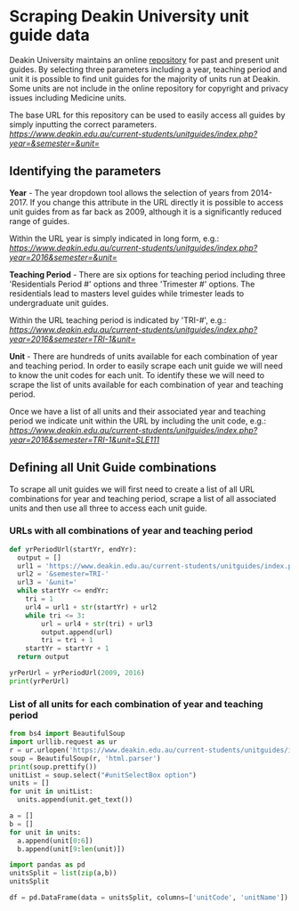 # Scraping Deakin University unit guide data
Deakin University maintains an online <a href="https://www.deakin.edu.au/current-students/unitguides/index.php?">repository</a>
for past and present unit guides. By selecting three parameters including a year,
teaching period and unit it is possible to find unit guides for the majority
of units run at Deakin. Some units are not include in the online repository
for copyright and privacy issues including Medicine units.

The base URL for this repository can be used to easily access all guides by
simply inputting the correct parameters.
*https://www.deakin.edu.au/current-students/unitguides/index.php?year=&semester=&unit=*

## Identifying the parameters
**Year** - The year dropdown tool allows the selection of years from 2014-2017.
If you change this attribute in the URL directly it is possible to access unit
guides from as far back as 2009, although it is a significantly reduced
range of guides.

Within the URL year is simply indicated in long form, e.g.:
*https://www.deakin.edu.au/current-students/unitguides/index.php?year=2016&semester=&unit=*

**Teaching Period** - There are six options for teaching period including three
'Residentials Period #' options and three 'Trimester #' options. The
residentials lead to masters level guides while trimester leads to undergraduate
unit guides.

Within the URL teaching period is indicated by 'TRI-#', e.g.:
*https://www.deakin.edu.au/current-students/unitguides/index.php?year=2016&semester=TRI-1&unit=*

**Unit** - There are hundreds of units available for each combination of year
and teaching period. In order to easily scrape each unit guide we will need to
know the unit codes for each unit. To identify these we will need to scrape
the list of units available for each combination of year and teaching period.

Once we have a list of all units and their associated year and teaching period
we indicate unit within the URL by including the unit code, e.g.:
*https://www.deakin.edu.au/current-students/unitguides/index.php?year=2016&semester=TRI-1&unit=SLE111*

## Defining all Unit Guide combinations
To scrape all unit guides we will first need to create a list of all URL
combinations for year and teaching period, scrape a list of all associated units
and then use all three to access each unit guide.

### URLs with all combinations of year and teaching period
```python
def yrPeriodUrl(startYr, endYr):
  output = []
  url1 = 'https://www.deakin.edu.au/current-students/unitguides/index.php?year='
  url2 = '&semester=TRI-'
  url3 = '&unit='
  while startYr <= endYr:
  	tri = 1
  	url4 = url1 + str(startYr) + url2
  	while tri <= 3:
  		url = url4 + str(tri) + url3
  		output.append(url)
  		tri = tri + 1
  	startYr = startYr + 1
  return output

yrPerUrl = yrPeriodUrl(2009, 2016)
print(yrPerUrl)
```

### List of all units for each combination of year and teaching period
```python
from bs4 import BeautifulSoup
import urllib.request as ur
r = ur.urlopen('https://www.deakin.edu.au/current-students/unitguides/index.php?year=2016&semester=TRI-1&unit=').read()
soup = BeautifulSoup(r, 'html.parser')
print(soup.prettify())
unitList = soup.select("#unitSelectBox option")
units = []
for unit in unitList:
  units.append(unit.get_text())

a = []
b = []
for unit in units:
  a.append(unit[0:6])
  b.append(unit[9:len(unit)])

import pandas as pd
unitsSplit = list(zip(a,b))
unitsSplit

df = pd.DataFrame(data = unitsSplit, columns=['unitCode', 'unitName'])

```
